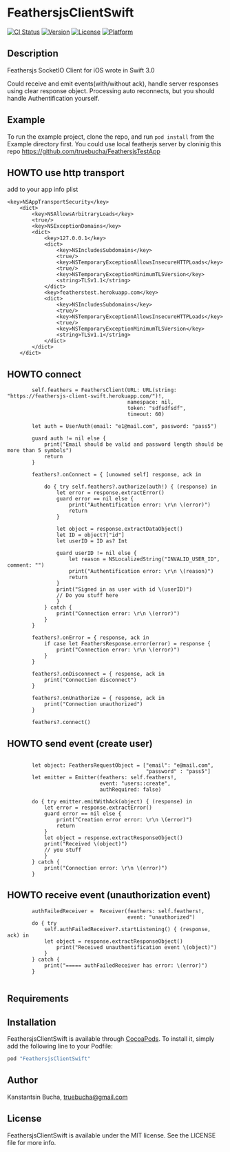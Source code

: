 # FeathersjsClientSwift

[![CI Status](http://img.shields.io/travis/truebucha/FeathersjsClientSwift.svg?style=flat)](https://travis-ci.org/truebucha/FeathersjsClientSwift)
[![Version](https://img.shields.io/cocoapods/v/FeathersjsClientSwift.svg?style=flat)](http://cocoapods.org/pods/FeathersjsClientSwift)
[![License](https://img.shields.io/cocoapods/l/FeathersjsClientSwift.svg?style=flat)](http://cocoapods.org/pods/FeathersjsClientSwift)
[![Platform](https://img.shields.io/cocoapods/p/FeathersjsClientSwift.svg?style=flat)](http://cocoapods.org/pods/FeathersjsClientSwift)

## Description

Feathersjs SocketIO Client for iOS wrote in Swift 3.0

Could receive and emit events(with/without ack), handle server responses using clear response object.
Processing auto reconnects, but you should handle Authentification yourself.

## Example

To run the example project, clone the repo, and run `pod install` from the Example directory first.
You could use local featherjs server by cloninig this repo https://github.com/truebucha/FeathersjsTestApp

## HOWTO use http transport

add to your app info plist

```
<key>NSAppTransportSecurity</key>
	<dict>
		<key>NSAllowsArbitraryLoads</key>
		<true/>
		<key>NSExceptionDomains</key>
		<dict>
			<key>127.0.0.1</key>
			<dict>
				<key>NSIncludesSubdomains</key>
				<true/>
				<key>NSTemporaryExceptionAllowsInsecureHTTPLoads</key>
				<true/>
				<key>NSTemporaryExceptionMinimumTLSVersion</key>
				<string>TLSv1.1</string>
			</dict>
			<key>featherstest.herokuapp.com</key>
			<dict>
				<key>NSIncludesSubdomains</key>
				<true/>
				<key>NSTemporaryExceptionAllowsInsecureHTTPLoads</key>
				<true/>
				<key>NSTemporaryExceptionMinimumTLSVersion</key>
				<string>TLSv1.1</string>
			</dict>
		</dict>
	</dict>
```

## HOWTO connect

```
        self.feathers = FeathersClient(URL: URL(string: "https://feathersjs-client-swift.herokuapp.com/")!,
                                       namespace: nil,
                                       token: "sdfsdfsdf",
                                       timeout: 60)
        
        let auth = UserAuth(email: "e1@mail.com", password: "pass5")
        
        guard auth != nil else {
            print("Email should be valid and password length should be more than 5 symbols")
            return
        }
        
        feathers?.onConnect = { [unowned self] response, ack in
            
            do { try self.feathers?.authorize(auth!) { (response) in
                let error = response.extractError()
                guard error == nil else {
                    print("Authentification error: \r\n \(error)")
                    return
                }
                
                let object = response.extractDataObject()
                let ID = object?["id"]
                let userID = ID as? Int
                
                guard userID != nil else {
                    let reason = NSLocalizedString("INVALID_USER_ID", comment: "")
                    print("Authentification error: \r\n \(reason)")
                    return
                }
                print("Signed in as user with id \(userID)")
                // Do you stuff here
                }
            } catch {
                print("Connection error: \r\n \(error)")
            }
        }
        
        feathers?.onError = { response, ack in
            if case let FeathersResponse.error(error) = response {
                print("Connection error: \r\n \(error)")    
            }
        }
        
        feathers?.onDisconnect = { response, ack in
            print("Connection disconnect")
        }
        
        feathers?.onUnathorize = { response, ack in
            print("Connection unauthorized")
        }
        
        feathers?.connect()
```

## HOWTO send event (create user)

```

        let object: FeathersRequestObject = ["email": "e@mail.com",
                                             "password" : "pass5"]
        let emitter = Emitter(feathers: self.feathers!,
                              event: "users::create",
                              authRequired: false)
        
        do { try emitter.emitWithAck(object) { (response) in
            let error = response.extractError()
            guard error == nil else {
                print("Creation error error: \r\n \(error)")
                return
            }
            let object = response.extractResponseObject()
            print("Received \(object)")
            // you stuff
            }
        } catch {
            print("Connection error: \r\n \(error)") 
        }
```

## HOWTO receive event (unauthorization event)

```
        authFailedReceiver =  Receiver(feathers: self.feathers!,
                                       event: "unauthorized")
        do { try
            self.authFailedReceiver?.startListening() { (response, ack) in
            let object = response.extractResponseObject()
                print("Received unauthentification event \(object)")
            }
        } catch {
            print("===== authFailedReceiver has error: \(error)")
        }


```

## Requirements

## Installation

FeathersjsClientSwift is available through [CocoaPods](http://cocoapods.org). To install
it, simply add the following line to your Podfile:

```ruby
pod "FeathersjsClientSwift"
```

## Author

Kanstantsin Bucha, truebucha@gmail.com

## License

FeathersjsClientSwift is available under the MIT license. See the LICENSE file for more info.
